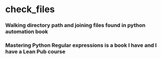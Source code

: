 # check_files

### Walking directory path and joining files found in python automation book

### Mastering Python Regular expressions is a book I have and I have a Lean Pub course

